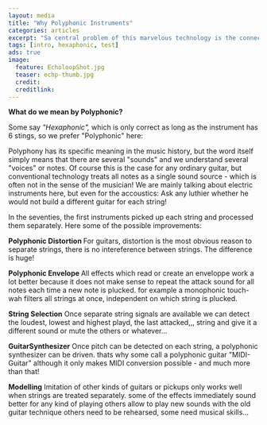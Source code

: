 ```yaml
---
layout: media
title: "Why Polyphonic Instruments"
categories: articles
excerpt: "Sa central problem of this marvelous technology is the connection between instrument and amplifier"
tags: [intro, hexaphonic, test]
ads: true
image:
  feature: EcholoopShot.jpg
  teaser: echp-thumb.jpg
  credit: 
  creditlink: 
---
```


<b>What do we mean by Polyphonic?</b>

Some say <i>"Hexaphonic", </i> which is only correct as long as the instrument has 6 stings, so we prefer "Polyphonic" here: 

Polyphony has its specific meaning in the music history, but the word itself simply means that there are several "sounds" and we understand several "voices" or notes. Of course this is the case for any ordinary guitar, but conventional technology treats all notes as a single sound source - which is often not in the sense of the musician! We are mainly talking about electric instruments here, but even for the accoustics: Ask any luthier whether he would not build a different guitar for each string!

In the seventies, the first instruments picked up each string and processed them separately. Here some of the possible improvements:

<b>Polyphonic Distortion </b>
For guitars, distortion is the most obvious reason to separate strings, there is no intereference between strings. The difference is huge!

<b>Polyphonic Envelope </b>
All effects which read or create an enveloppe work a lot better because it does not make sense to repeat the attack sound for all notes each time a new note is plucked. for example a monophonic touch-wah filters all strings at once, independent on which string is plucked.

<b>String Selection</b>
Once separate string signals are available we can detect the loudest, lowest and highest playd, the last attacked,,, string and give it a different sound or mute the others or whatever...

<b>GuitarSynthesizer</b>
Once pitch can be detected on each string, a polyphonic synthesizer can be driven. thats why some call a polyphonic guitar "MIDI-Guitar" although it only makes MIDI conversion possible - and much more than that!

<b>Modelling</b>
Imitation of other kinds of guitars or pickups only works well when strings are treated separately.
some of the effects immediately sound better for any kind of playing 
others allow to play new sounds with the old guitar technique
others need to be rehearsed, some need musical skills...
